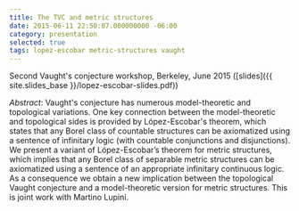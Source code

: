 ```yaml
---
title: The TVC and metric structures
date: 2015-06-11 22:50:07.000000000 -06:00
category: presentation
selected: true
tags: lopez-escobar metric-structures vaught
---
```


Second Vaught's conjecture workshop, Berkeley, June 2015 ([slides]({{ site.slides_base }}/lopez-escobar-slides.pdf))<!--more-->

*Abstract*: Vaught's conjecture has numerous model-theoretic and topological variations. One key connection between the model-theoretic and topological sides is provided by López-Escobar's theorem, which states that any Borel class of countable structures can be axiomatized using a sentence of infinitary logic (with countable conjunctions and disjunctions). We present a variant of López-Escobar’s theorem for metric structures, which implies that any Borel class of separable metric structures can be axiomatized using a sentence of an appropriate infinitary continuous logic. As a consequence we obtain a new implication between the topological Vaught conjecture and a model-theoretic version for metric structures. This is joint work with Martino Lupini.
